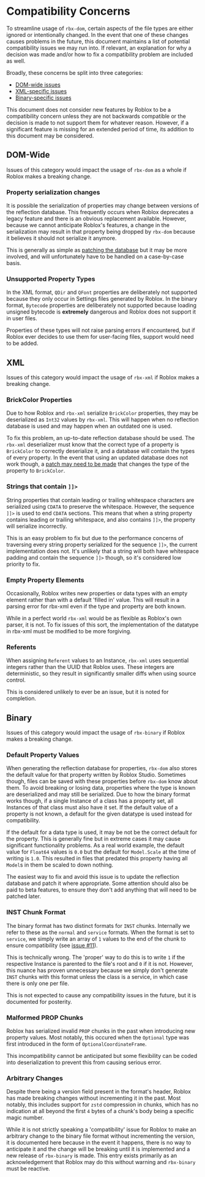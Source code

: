 # Compatibility Concerns

To streamline usage of `rbx-dom`, certain aspects of the file types are either ignored or intentionally changed. In the event that one of these changes causes problems in the future, this document maintains a list of potential compatibility issues we may run into. If relevant, an explanation for why a decision was made and/or how to fix a compatibility problem are included as well.

Broadly, these concerns be split into three categories:

- [DOM-wide issues](#dom-wide)
- [XML-specific issues](#xml)
- [Binary-specific issues](#binary)

This document does not consider new features by Roblox to be a compatibility concern unless they are not backwards compatible or the decision is made to not support them for whatever reason. However, if a significant feature is missing for an extended period of time, its addition to this document may be considered.

## DOM-Wide

Issues of this category would impact the usage of `rbx-dom` as a whole if Roblox makes a breaking change.

### Property serialization changes

It is possible the serialization of properties may change between versions of the reflection database. This frequently occurs when Roblox deprecates a legacy feature and there is an obvious replacement available. However, because we cannot anticipate Roblox's features, a change in the serialization may result in that property being dropped by `rbx-dom` because it believes it should not serialize it anymore.

This is generally as simple as [patching the database](patching-database.md) but it may be more involved, and will unfortunately have to be handled on a case-by-case basis.

### Unsupported Property Types

In the XML format, `QDir` and `QFont` properties are deliberately not supported because they only occur in Settings files generated by Roblox. In the binary format, `Bytecode` properties are deliberately not supported because loading unsigned bytecode is **extremely** dangerous and Roblox does not support it in user files.

Properties of these types will not raise parsing errors if encountered, but if Roblox ever decides to use them for user-facing files, support would need to be added.

## XML

Issues of this category would impact the usage of `rbx-xml` if Roblox makes a breaking change.

### BrickColor Properties

Due to how Roblox and `rbx-xml` serialize `BrickColor` properties, they may be deserialized as `Int32` values by `rbx-xml`. This will happen when no reflection database is used and may happen when an outdated one is used.

To fix this problem, an up-to-date reflection database should be used. The `rbx-xml` deserializer must know that the correct type of a property is `BrickColor` to correctly deserialize it, and a database will contain the types of every property. In the event that using an updated database does not work though, a [patch may need to be made](patching-database.md) that changes the type of the property to `BrickColor`.

### Strings that contain `]]>`

String properties that contain leading or trailing whitespace characters are serialized using `CDATA` to preserve the whitespace. However, the sequence `]]>` is used to end `CDATA` sections. This means that when a string property contains leading or trailing whitespace, and also contains `]]>`, the property will serialize incorrectly.

This is an easy problem to fix but due to the performance concerns of traversing every string property serialized for the sequence `]]>`, the current implementation does not. It's unlikely that a string will both have whitespace padding and contain the sequence `]]>` though, so it's considered low priority to fix.

### Empty Property Elements

Occasionally, Roblox writes new properties or data types with an empty element rather than with a default 'filled in' value. This will result in a parsing error for rbx-xml even if the type and property are both known.

While in a perfect world `rbx-xml` would be as flexible as Roblox's own parser, it is not. To fix issues of this sort, the implementation of the datatype in rbx-xml must be modified to be more forgiving.

### Referents

When assigning `Referent` values to an Instance, `rbx-xml` uses sequential integers rather than the UUID that Roblox uses. These integers are deterministic, so they result in significantly smaller diffs when using source control.

This is considered unlikely to ever be an issue, but it is noted for completion.

## Binary

Issues of this category would impact the usage of `rbx-binary` if Roblox makes a breaking change.

### Default Property Values

When generating the reflection database for properties, `rbx-dom` also stores the default value for that property written by Roblox Studio. Sometimes though, files can be saved with these properties before `rbx-dom` know about them. To avoid breaking or losing data, properties where the type is known are deserialized and may still be serialized. Due to how the binary format works though, if a single Instance of a class has a property set, all Instances of that class must also have it set. If the default value of a property is not known, a default for the given datatype is used instead for compatibility.

If the default for a data type is used, it may be not be the correct default for the property. This is generally fine but in extreme cases it may cause significant functionality problems. As a real world example, the default value for `Float64` values is `0.0` but the default for `Model.Scale` at the time of writing is `1.0`. This resulted in files that predated this property having all `Model`s in them be scaled to down nothing.

The easiest way to fix and avoid this issue is to update the reflection database and patch it where appropriate. Some attention should also be paid to beta features, to ensure they don't add anything that will need to be patched later.

### INST Chunk Format

The binary format has two distinct formats for `INST` chunks. Internally we refer to these as the `normal` and `service` formats. When the format is set to `service`, we simply write an array of `1` values to the end of the chunk to ensure compatibility (see [issue #11](https://github.com/rojo-rbx/rbx-dom/issues/11)).

This is technically wrong. The 'proper' way to do this is to write `1` if the respective Instance is parented to the file's root and `0` if it is not. However, this nuance has proven unnecessary because we simply don't generate `INST` chunks with this format unless the class is a service, in which case there is only one per file.

This is not expected to cause any compatibility issues in the future, but it is documented for posterity.

### Malformed PROP Chunks

Roblox has serialized invalid `PROP` chunks in the past when introducing new property values. Most notably, this occured when the `Optional` type was first introduced in the form of `OptionalCoordinateFrame`.

This incompatibility cannot be anticipated but some flexibility can be coded into deserialization to prevent this from causing serious error.

### Arbitrary Changes

Despite there being a version field present in the format's header, Roblox has made breaking changes without incrementing it in the past. Most notably, this includes support for `zstd` compression in chunks, which has no indication at all beyond the first `4` bytes of a chunk's body being a specific magic number.

While it is not strictly speaking a 'compatibility' issue for Roblox to make an arbitrary change to the binary file format without incrementing the version, it is documented here because in the event it happens, there is no way to anticipate it and the change will be breaking until it is implemented and a new release of `rbx-binary` is made. This entry exists primarily as an acknowledgement that Roblox may do this without warning and `rbx-binary` must be reactive.
